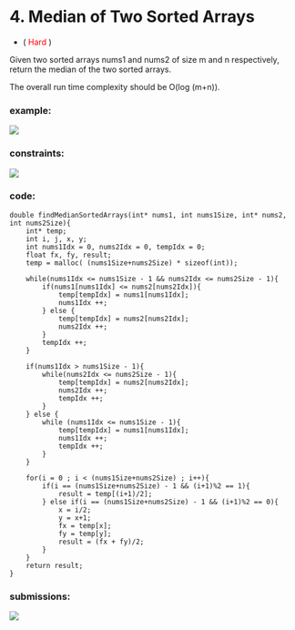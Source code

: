 # 4. Median of Two Sorted Arrays
* (<span style="color: red"> Hard </span>)

Given two sorted arrays nums1 and nums2 of size m and n respectively, 
return the median of the two sorted arrays.

The overall run time complexity should be O(log (m+n)).
### example:
![](https://i.imgur.com/0OzPOgK.png)

### constraints:
![](https://i.imgur.com/jiuEWWn.png)

### code:
```
double findMedianSortedArrays(int* nums1, int nums1Size, int* nums2, int nums2Size){
    int* temp;
    int i, j, x, y;
    int nums1Idx = 0, nums2Idx = 0, tempIdx = 0;
    float fx, fy, result;
    temp = malloc( (nums1Size+nums2Size) * sizeof(int));

    while(nums1Idx <= nums1Size - 1 && nums2Idx <= nums2Size - 1){
        if(nums1[nums1Idx] <= nums2[nums2Idx]){
            temp[tempIdx] = nums1[nums1Idx];
            nums1Idx ++;
        } else {
            temp[tempIdx] = nums2[nums2Idx];
            nums2Idx ++;
        }
        tempIdx ++;
    }

    if(nums1Idx > nums1Size - 1){
        while(nums2Idx <= nums2Size - 1){
            temp[tempIdx] = nums2[nums2Idx];
            nums2Idx ++;
            tempIdx ++;
        }
    } else {
        while (nums1Idx <= nums1Size - 1){
            temp[tempIdx] = nums1[nums1Idx];
            nums1Idx ++;
            tempIdx ++;
        }
    }

    for(i = 0 ; i < (nums1Size+nums2Size) ; i++){
        if(i == (nums1Size+nums2Size) - 1 && (i+1)%2 == 1){
            result = temp[(i+1)/2];
        } else if(i == (nums1Size+nums2Size) - 1 && (i+1)%2 == 0){
            x = i/2;
            y = x+1;
            fx = temp[x];
            fy = temp[y];
            result = (fx + fy)/2;
        }
    }
    return result;
}
```

### submissions:
![](https://i.imgur.com/mmeLpVC.png)

